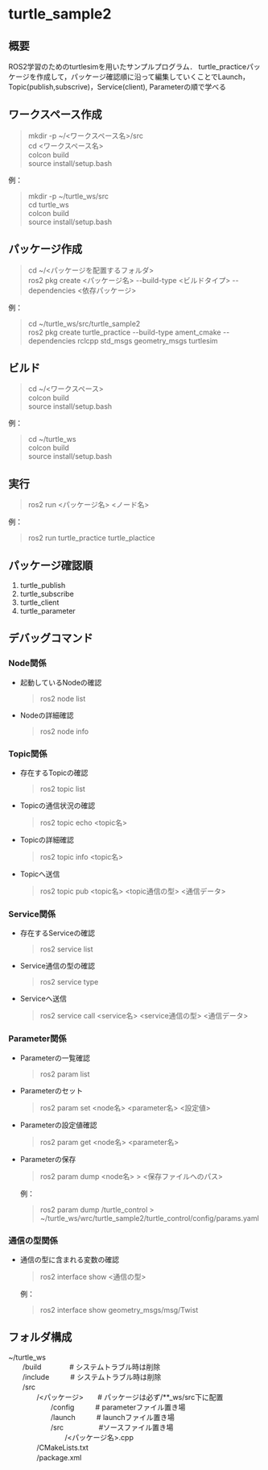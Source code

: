 # turtle_sample2

## 概要
ROS2学習のためのturtlesimを用いたサンプルプログラム．
turtle_practiceパッケージを作成して，パッケージ確認順に沿って編集していくことでLaunch，Topic(publish,subscrive)，Service(client), Parameterの順で学べる

## ワークスペース作成
> mkdir -p ~/<ワークスペース名>/src     
> cd <ワークスペース名>     
> colcon build  
> source install/setup.bash

例：
> mkdir -p ~/turtle_ws/src     
> cd turtle_ws     
> colcon build  
> source install/setup.bash

## パッケージ作成
> cd ~/<パッケージを配置するフォルダ>   
> ros2 pkg create <パッケージ名> --build-type <ビルドタイプ> --dependencies <依存パッケージ>

例：
> cd ~/turtle_ws/src/turtle_sample2     
> ros2 pkg create turtle_practice --build-type ament_cmake --dependencies rclcpp std_msgs geometry_msgs turtlesim

## ビルド
> cd ~/<ワークスペース>  
> colcon build  
> source install/setup.bash

例：
> cd ~/turtle_ws  
> colcon build  
> source install/setup.bash

## 実行
> ros2 run <パッケージ名> <ノード名>

例：
> ros2 run turtle_practice turtle_plactice

## パッケージ確認順
1. turtle_publish
2. turtle_subscribe
3. turtle_client
4. turtle_parameter

## デバッグコマンド
### Node関係
* 起動しているNodeの確認
    > ros2 node list

* Nodeの詳細確認
    > ros2 node info

### Topic関係
* 存在するTopicの確認
    > ros2 topic list

* Topicの通信状況の確認
    > ros2 topic echo <topic名>

* Topicの詳細確認
    > ros2 topic info <topic名>

* Topicへ送信
    > ros2 topic pub <topic名> <topic通信の型> <通信データ>

### Service関係
* 存在するServiceの確認
    > ros2 service list

* Service通信の型の確認
    > ros2 service type

* Serviceへ送信
    > ros2 service call <service名> <service通信の型> <通信データ>

### Parameter関係
* Parameterの一覧確認
    > ros2 param list

* Parameterのセット
    > ros2 param set <node名> <parameter名> <設定値>

* Parameterの設定値確認
    > ros2 param get <node名> <parameter名>

* Parameterの保存
    > ros2 param dump <node名> > <保存ファイルへのパス>　   

    例：
    > ros2 param dump /turtle_control > ~/turtle_ws/wrc/turtle_sample2/turtle_control/config/params.yaml

### 通信の型関係
* 通信の型に含まれる変数の確認
    > ros2 interface show <通信の型>　

    例：
    > ros2 interface show geometry_msgs/msg/Twist

## フォルダ構成
~/turtle_ws     
　　/build　　　　# システムトラブル時は削除      
　　/include　　　# システムトラブル時は削除      
　　/src    
　　　　/<パッケージ>　　# パッケージは必ず/**_ws/src下に配置　   
　　　　　　/config　　　# parameterファイル置き場   
　　　　　　/launch　　　# launchファイル置き場　   
　　　　　　/src　　　　　#ソースファイル置き場　   
　　　　　　　　/<パッケージ名>.cpp     
　　　　/CMakeLists.txt     
　　　　/package.xml